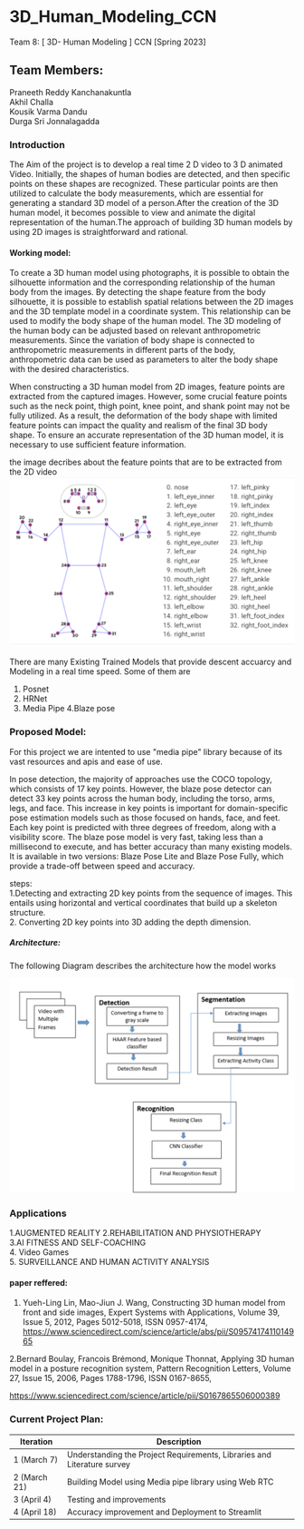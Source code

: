 # 3D_Human_Modeling_CCN

Team 8: [ 3D- Human Modeling ] CCN [Spring 2023]

## Team Members:

Praneeth Reddy Kanchanakuntla <br>
Akhil Challa <br>
Kousik Varma Dandu <br>
Durga Sri Jonnalagadda<br>

### Introduction <br>

The Aim of the project is to develop a real time 2 D video to 3 D animated Video. 
Initially, the shapes of human bodies are detected, and then specific points on these shapes are recognized. These particular points are then utilized to calculate the body measurements, which are essential for generating a standard 3D model of a person.After the creation of the 3D human model, it becomes possible to view and animate the digital representation of the human.The approach of building 3D human models by using 2D images is straightforward and rational.


#### Working model: 

To create a 3D human model using photographs, it is possible to obtain the silhouette information and the corresponding relationship of the human body from the images. By detecting the shape feature from the body silhouette, it is possible to establish spatial relations between the 2D images and the 3D template model in a coordinate system. This relationship can be used to modify the body shape of the human model. The 3D modeling of the human body can be adjusted based on relevant anthropometric measurements. Since the variation of body shape is connected to anthropometric measurements in different parts of the body, anthropometric data can be used as parameters to alter the body shape with the desired characteristics.

When constructing a 3D human model from 2D images, feature points are extracted from the captured images. However, some crucial feature points such as the neck point, thigh point, knee point, and shank point may not be fully utilized. As a result, the deformation of the body shape with limited feature points can impact the quality and realism of the final 3D body shape. To ensure an accurate representation of the 3D human model, it is necessary to use sufficient feature information.


the image decribes about the feature points that are to be extracted from the 2D video
![](https://github.com/pkanchan15/3D_Human_Modeling_CCN/blob/group_8_proposal/Screenshot%202023-02-22%20at%201.09.45%20PM.png)


There are many Existing Trained Models that provide descent accuarcy and Modeling in a real time speed. Some of them are 

1. Posnet
2. HRNet
3. Media Pipe
4.Blaze pose


### Proposed Model:

For this project we are intented to use "media pipe" library because of its vast resources and apis and ease of use.

In pose detection, the majority of approaches use the COCO topology, which consists of 17 key points. However, the blaze pose detector can detect 33 key points across the human body, including the torso, arms, legs, and face. This increase in key points is important for domain-specific pose estimation models such as those focused on hands, face, and feet. Each key point is predicted with three degrees of freedom, along with a visibility score. The blaze pose model is very fast, taking less than a millisecond to execute, and has better accuracy than many existing models. It is available in two versions: Blaze Pose Lite and Blaze Pose Fully, which provide a trade-off between speed and accuracy.

steps:
<br>
1.Detecting and extracting 2D key points from the sequence of images. This entails using horizontal and vertical coordinates that build up a skeleton structure. <br>
2. Converting 2D key points into 3D adding the depth dimension. 


##### Architecture:

The following Diagram describes the architecture how the model works

![](https://github.com/pkanchan15/3D_Human_Modeling_CCN/blob/group_8_proposal/Screenshot%202023-02-22%20at%201.34.46%20PM.png)

### Applications

1.AUGMENTED REALITY
2.REHABILITATION AND PHYSIOTHERAPY <br>
3.AI FITNESS AND SELF-COACHING <br>
4. Video Games  <br>
5. SURVEILLANCE AND HUMAN ACTIVITY ANALYSIS <br>

#### paper reffered:

1. Yueh-Ling Lin, Mao-Jiun J. Wang,
Constructing 3D human model from front and side images,
Expert Systems with Applications,
Volume 39, Issue 5,
2012,
Pages 5012-5018,
ISSN 0957-4174, https://www.sciencedirect.com/science/article/abs/pii/S0957417411014965


2.Bernard Boulay, Francois Brémond, Monique Thonnat,
Applying 3D human model in a posture recognition system,
Pattern Recognition Letters,
Volume 27, Issue 15,
2006,
Pages 1788-1796,
ISSN 0167-8655,

https://www.sciencedirect.com/science/article/pii/S0167865506000389




### Current Project Plan:


| Iteration | Description |
| --- | --- |
| 1 (March 7) | Understanding the Project Requirements, Libraries and Literature survey|
|2 (March 21) | Building Model using Media pipe library using Web RTC |
| 3 (April 4) | Testing and improvements|
| 4 (April  18) | Accuracy improvement and Deployment to Streamlit |

